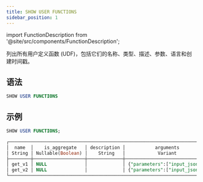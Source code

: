 ```yaml
---
title: SHOW USER FUNCTIONS
sidebar_position: 1
---
```

import FunctionDescription from '@site/src/components/FunctionDescription';

<FunctionDescription description="Introduced or updated: v1.2.558"/>

列出所有用户定义函数 (UDF)，包括它们的名称、类型、描述、参数、语言和创建时间戳。

## 语法

```sql
SHOW USER FUNCTIONS
```

## 示例

```sql
SHOW USER FUNCTIONS;

┌──────────────────────────────────────────────────────────────────────────────────────────────────────────────────┐
│  name  │    is_aggregate   │ description │           arguments           │ language │         created_on         │
│ String │ Nullable(Boolean) │    String   │            Variant            │  String  │          Timestamp         │
├────────┼───────────────────┼─────────────┼───────────────────────────────┼──────────┼────────────────────────────┤
│ get_v1 │ NULL              │             │ {"parameters":["input_json"]} │ SQL      │ 2024-11-18 23:20:28.432842 │
│ get_v2 │ NULL              │             │ {"parameters":["input_json"]} │ SQL      │ 2024-11-18 23:21:46.838744 │
└──────────────────────────────────────────────────────────────────────────────────────────────────────────────────┘
```